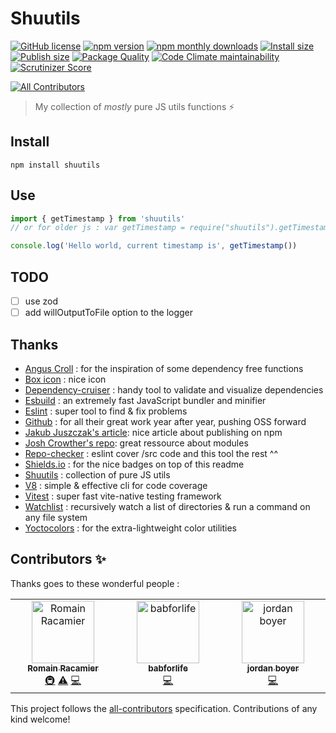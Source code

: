 # Shuutils

[![GitHub license](https://img.shields.io/github/license/shuunen/shuutils.svg?color=informational)](https://github.com/Shuunen/shuutils/blob/master/LICENSE)
[![npm version](https://img.shields.io/npm/v/shuutils.svg?color=informational)](https://www.npmjs.com/package/shuutils)
[![npm monthly downloads](https://img.shields.io/npm/dm/shuutils.svg?color=informational)](https://www.npmjs.com/package/shuutils)
[![Install size](https://badgen.net/packagephobia/install/shuutils)](https://packagephobia.com/result?p=shuutils)
[![Publish size](https://img.shields.io/bundlephobia/min/shuutils?label=publish%20size)](https://bundlephobia.com/package/shuutils)
[![Package Quality](https://npm.packagequality.com/shield/shuutils.svg)](https://packagequality.com/#?package=shuutils)
[![Code Climate maintainability](https://img.shields.io/codeclimate/maintainability/Shuunen/shuutils?style=flat)](https://codeclimate.com/github/Shuunen/shuutils)
[![Scrutinizer Score](https://scrutinizer-ci.com/g/Shuunen/shuutils/badges/quality-score.png?b=master)](https://scrutinizer-ci.com/g/Shuunen/shuutils)
<!-- ALL-CONTRIBUTORS-BADGE:START - Do not remove or modify this section -->
[![All Contributors](https://img.shields.io/badge/all_contributors-3-orange.svg?style=flat-square)](#contributors-)
<!-- ALL-CONTRIBUTORS-BADGE:END -->


> My collection of *mostly* pure JS utils functions :zap:

## Install

`npm install shuutils`

## Use

```js
import { getTimestamp } from 'shuutils'
// or for older js : var getTimestamp = require("shuutils").getTimestamp

console.log('Hello world, current timestamp is', getTimestamp())
```

## TODO

- [ ] use zod
- [ ] add willOutputToFile option to the logger

## Thanks

- [Angus Croll](https://github.com/angus-c/just) : for the inspiration of some dependency free functions
- [Box icon](https://www.iconfinder.com/icons/2123914/app_box_essential_ui_icon) : nice icon
- [Dependency-cruiser](https://github.com/sverweij/dependency-cruiser) : handy tool to validate and visualize dependencies
- [Esbuild](https://github.com/evanw/esbuild) : an extremely fast JavaScript bundler and minifier
- [Eslint](https://eslint.org) : super tool to find & fix problems
- [Github](https://github.com) : for all their great work year after year, pushing OSS forward
- [Jakub Juszczak's article](https://hackernoon.com/how-to-publish-your-package-on-npm-7fc1f5aae600): nice article about publishing on npm
- [Josh Crowther's repo](https://github.com/jshcrowthe/howto-browser-modules): great ressource about modules
- [Repo-checker](https://github.com/Shuunen/repo-checker) : eslint cover /src code and this tool the rest ^^
- [Shields.io](https://shields.io) : for the nice badges on top of this readme
- [Shuutils](https://github.com/Shuunen/shuutils) : collection of pure JS utils
- [V8](https://github.com/demurgos/v8-coverage) : simple & effective cli for code coverage
- [Vitest](https://github.com/vitest-dev/vitest) : super fast vite-native testing framework
- [Watchlist](https://github.com/lukeed/watchlist) : recursively watch a list of directories & run a command on any file system
- [Yoctocolors](https://github.com/sindresorhus/yoctocolors) : for the extra-lightweight color utilities

## Contributors ✨

Thanks goes to these wonderful people :

<!-- ALL-CONTRIBUTORS-LIST:START - Do not remove or modify this section -->
<!-- prettier-ignore-start -->
<!-- markdownlint-disable -->
<table>
  <tbody>
    <tr>
      <td align="center" valign="top" width="14.28%"><a href="https://fr.linkedin.com/in/romainracamier"><img src="https://avatars.githubusercontent.com/u/439158?v=4?s=100" width="100px;" alt="Romain Racamier"/><br /><sub><b>Romain Racamier</b></sub></a><br /><a href="#infra-Shuunen" title="Infrastructure (Hosting, Build-Tools, etc)">🚇</a> <a href="https://github.com/Shuunen/shuutils/commits?author=Shuunen" title="Tests">⚠️</a> <a href="https://github.com/Shuunen/shuutils/commits?author=Shuunen" title="Code">💻</a></td>
      <td align="center" valign="top" width="14.28%"><a href="https://github.com/babforlife"><img src="https://avatars.githubusercontent.com/u/55501953?v=4?s=100" width="100px;" alt="babforlife"/><br /><sub><b>babforlife</b></sub></a><br /><a href="https://github.com/Shuunen/shuutils/commits?author=babforlife" title="Code">💻</a></td>
      <td align="center" valign="top" width="14.28%"><a href="https://github.com/jordan-boyer"><img src="https://avatars.githubusercontent.com/u/6780830?v=4?s=100" width="100px;" alt="jordan boyer"/><br /><sub><b>jordan boyer</b></sub></a><br /><a href="https://github.com/Shuunen/shuutils/commits?author=jordan-boyer" title="Code">💻</a></td>
    </tr>
  </tbody>
</table>

<!-- markdownlint-restore -->
<!-- prettier-ignore-end -->

<!-- ALL-CONTRIBUTORS-LIST:END -->

This project follows the [all-contributors](https://github.com/all-contributors/all-contributors) specification. Contributions of any kind welcome!
